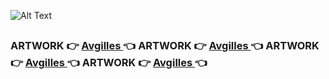 ![Alt Text](./img/banner_background.gif)
##

<h3>ARTWORK 👉 <a href="https://www.artstation.com/gillesavraam">Avgilles </a> 👈 ARTWORK 👉 <a href="https://www.artstation.com/gillesavraam">Avgilles </a> 👈 ARTWORK 👉 <a href="https://www.artstation.com/gillesavraam">Avgilles </a> 👈 ARTWORK 👉 <a href="https://www.artstation.com/gillesavraam">Avgilles </a> 👈</h3>

##
